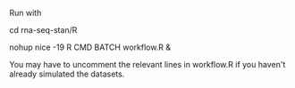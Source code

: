 Run with

cd rna-seq-stan/R

nohup nice -19 R CMD BATCH workflow.R &


You may have to uncomment the relevant lines in workflow.R if you haven't already simulated the datasets.